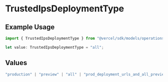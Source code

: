# TrustedIpsDeploymentType

## Example Usage

```typescript
import { TrustedIpsDeploymentType } from "@vercel/sdk/models/operations/updateprojectdatacache.js";

let value: TrustedIpsDeploymentType = "all";
```

## Values

```typescript
"production" | "preview" | "all" | "prod_deployment_urls_and_all_previews"
```